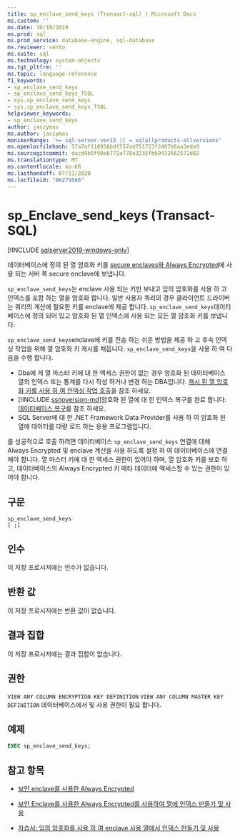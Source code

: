 ```yaml
---
title: sp_enclave_send_keys (Transact-sql) | Microsoft Docs
ms.custom: ''
ms.date: 10/19/2019
ms.prod: sql
ms.prod_service: database-engine, sql-database
ms.reviewer: vanto
ms.suite: sql
ms.technology: system-objects
ms.tgt_pltfrm: ''
ms.topic: language-reference
f1_keywords:
- sp_enclave_send_keys
- sp_enclave_send_keys_TSQL
- sys.sp_enclave_send_keys
- sys.sp_enclave_send_keys_TSQL
helpviewer_keywords:
- sp_enclave_send_keys
author: jaszymas
ms.author: jaszymas
monikerRange: '>= sql-server-ver15 || = sqlallproducts-allversions'
ms.openlocfilehash: 57a7af110956bdf557ad751723f2497b6aa3ede0
ms.sourcegitcommit: dacd9b6f90e6772a778a3235fb69412662572d02
ms.translationtype: MT
ms.contentlocale: ko-KR
ms.lasthandoff: 07/11/2020
ms.locfileid: "86279566"
---
```

# <a name="sp_enclave_send_keys-transact-sql"></a>sp_Enclave_send_keys (Transact-SQL)
[!INCLUDE [sqlserver2019-windows-only](../../includes/applies-to-version/sqlserver2019-windows-only.md)]

데이터베이스에 정의 된 열 암호화 키를 [secure enclaves와 Always Encrypted](../security/encryption/always-encrypted-enclaves.md)에 사용 되는 서버 쪽 secure enclave에 보냅니다.

`sp_enclave_send_keys`는 enclave 사용 되는 키만 보내고 임의 암호화를 사용 하 고 인덱스를 포함 하는 열을 암호화 합니다. 일반 사용자 쿼리의 경우 클라이언트 드라이버는 쿼리의 계산에 필요한 키를 enclave에 제공 합니다. `sp_enclave_send_keys`데이터베이스에 정의 되어 있고 암호화 된 열 인덱스에 사용 되는 모든 열 암호화 키를 보냅니다. 

`sp_enclave_send_keys`enclave에 키를 전송 하는 쉬운 방법을 제공 하 고 후속 인덱싱 작업을 위해 열 암호화 키 캐시를 채웁니다. `sp_enclave_send_keys`을 사용 하 여 다음을 수행 합니다.
- Dba에 게 열 마스터 키에 대 한 액세스 권한이 없는 경우 암호화 된 데이터베이스 열의 인덱스 또는 통계를 다시 작성 하거나 변경 하는 DBA입니다. [캐시 된 열 암호화 키를 사용 하 여 인덱싱 작업 호출](../security/encryption/always-encrypted-enclaves-create-use-indexes.md#invoke-indexing-operations-using-cached-column-encryption-keys)을 참조 하세요.
- [!INCLUDE [ssnoversion-md](../../includes/ssnoversion-md.md)]암호화 된 열에 대 한 인덱스 복구를 완료 합니다. [데이터베이스 복구](../security/encryption/always-encrypted-enclaves.md#database-recovery)를 참조 하세요.
- SQL Server에 대 한 .NET Framework Data Provider를 사용 하 여 암호화 된 열에 데이터를 대량 로드 하는 응용 프로그램입니다.

를 성공적으로 호출 하려면 데이터베이스 `sp_enclave_send_keys` 연결에 대해 Always Encrypted 및 enclave 계산을 사용 하도록 설정 하 여 데이터베이스에 연결 해야 합니다. 열 마스터 키에 대 한 액세스 권한이 있어야 하며, 열 암호화 키를 보호 하 고, 데이터베이스의 Always Encrypted 키 메타 데이터에 액세스할 수 있는 권한이 있어야 합니다. 

## <a name="syntax"></a>구문  
  
```
sp_enclave_send_keys
[ ;]  
```

## <a name="arguments"></a>인수

이 저장 프로시저에는 인수가 없습니다.

## <a name="return-value"></a>반환 값

이 저장 프로시저에는 반환 값이 없습니다.
  
## <a name="result-sets"></a>결과 집합

이 저장 프로시저에는 결과 집합이 없습니다.
  
## <a name="permissions"></a>권한

 `VIEW ANY COLUMN ENCRYPTION KEY DEFINITION` `VIEW ANY COLUMN MASTER KEY DEFINITION` 데이터베이스에서 및 사용 권한이 필요 합니다.  
  
## <a name="examples"></a>예제  
  
```sql
EXEC sp_enclave_send_keys;  
```

## <a name="see-also"></a>참고 항목
- [보안 enclave를 사용한 Always Encrypted](../security/encryption/always-encrypted-enclaves.md) 
 
- [보안 Enclave를 사용한 Always Encrypted를 사용하여 열에 인덱스 만들기 및 사용](../security/encryption/always-encrypted-enclaves-create-use-indexes.md)

- [자습서: 임의 암호화를 사용 하 여 enclave 사용 열에서 인덱스 만들기 및 사용](../security/tutorial-creating-using-indexes-on-enclave-enabled-columns-using-randomized-encryption.md)
